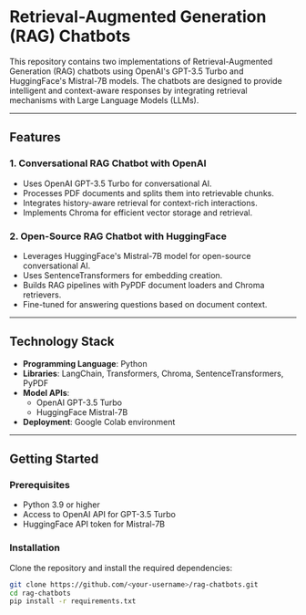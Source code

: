 # Retrieval-Augmented Generation (RAG) Chatbots

This repository contains two implementations of Retrieval-Augmented Generation (RAG) chatbots using OpenAI's GPT-3.5 Turbo and HuggingFace's Mistral-7B models. The chatbots are designed to provide intelligent and context-aware responses by integrating retrieval mechanisms with Large Language Models (LLMs).

---

## Features

### 1. Conversational RAG Chatbot with OpenAI
- Uses OpenAI GPT-3.5 Turbo for conversational AI.
- Processes PDF documents and splits them into retrievable chunks.
- Integrates history-aware retrieval for context-rich interactions.
- Implements Chroma for efficient vector storage and retrieval.

### 2. Open-Source RAG Chatbot with HuggingFace
- Leverages HuggingFace's Mistral-7B model for open-source conversational AI.
- Uses SentenceTransformers for embedding creation.
- Builds RAG pipelines with PyPDF document loaders and Chroma retrievers.
- Fine-tuned for answering questions based on document context.

---

## Technology Stack
- **Programming Language**: Python
- **Libraries**: LangChain, Transformers, Chroma, SentenceTransformers, PyPDF
- **Model APIs**:
  - OpenAI GPT-3.5 Turbo
  - HuggingFace Mistral-7B
- **Deployment**: Google Colab environment

---

## Getting Started

### Prerequisites
- Python 3.9 or higher
- Access to OpenAI API for GPT-3.5 Turbo
- HuggingFace API token for Mistral-7B

### Installation
Clone the repository and install the required dependencies:
```bash
git clone https://github.com/<your-username>/rag-chatbots.git
cd rag-chatbots
pip install -r requirements.txt

